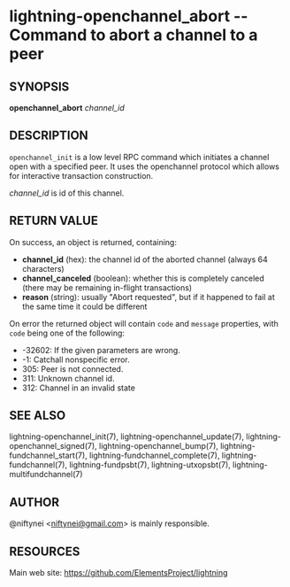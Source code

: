 lightning-openchannel\_abort -- Command to abort a channel to a peer
=====================================================================

SYNOPSIS
--------

**openchannel\_abort** *channel\_id*

DESCRIPTION
-----------

`openchannel_init` is a low level RPC command which initiates a channel
open with a specified peer. It uses the openchannel protocol
which allows for interactive transaction construction.

*channel\_id* is id of this channel.


RETURN VALUE
------------

[comment]: # (GENERATE-FROM-SCHEMA-START)
On success, an object is returned, containing:

- **channel\_id** (hex): the channel id of the aborted channel (always 64 characters)
- **channel\_canceled** (boolean): whether this is completely canceled (there may be remaining in-flight transactions)
- **reason** (string): usually "Abort requested", but if it happened to fail at the same time it could be different

[comment]: # (GENERATE-FROM-SCHEMA-END)

On error the returned object will contain `code` and `message` properties,
with `code` being one of the following:

- -32602: If the given parameters are wrong.
- -1: Catchall nonspecific error.
- 305: Peer is not connected.
- 311: Unknown channel id.
- 312: Channel in an invalid state

SEE ALSO
--------

lightning-openchannel\_init(7), lightning-openchannel\_update(7),
lightning-openchannel\_signed(7), lightning-openchannel\_bump(7),
lightning-fundchannel\_start(7), lightning-fundchannel\_complete(7),
lightning-fundchannel(7), lightning-fundpsbt(7), lightning-utxopsbt(7),
lightning-multifundchannel(7)

AUTHOR
------

@niftynei <<niftynei@gmail.com>> is mainly responsible.

RESOURCES
---------

Main web site: <https://github.com/ElementsProject/lightning>

[comment]: # ( SHA256STAMP:f80423882383e5cb39b86543eb8cfbc0d9b6731ea85af3b3e1fb8973b9355781)

